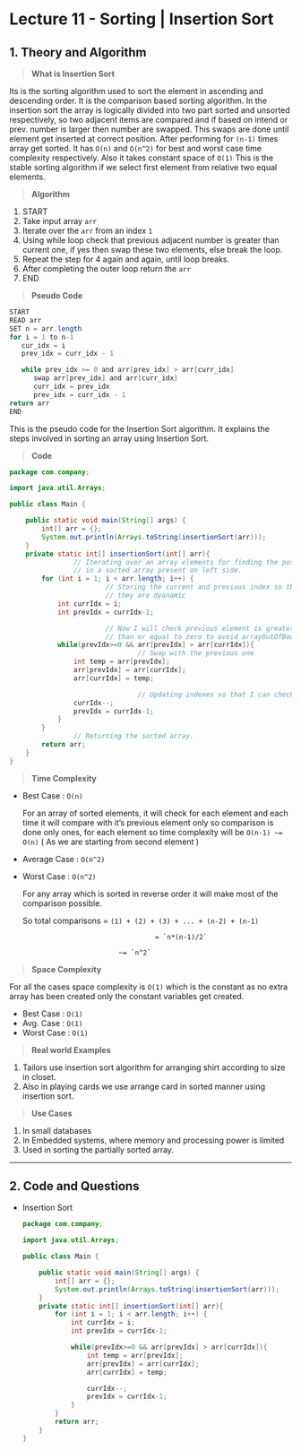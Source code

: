 # Lecture 11 - Sorting | Insertion Sort

## 1. Theory and Algorithm

> **What is Insertion Sort**
> 

Its is the sorting algorithm used to sort the element in ascending and descending order. It is the comparison based sorting algorithm. In the insertion sort the array is logically divided into two part sorted and unsorted respectively, so two adjacent items are compared and if based on intend or prev. number is larger then number are swapped. This swaps are done until element get inserted at correct position. After performing for `(n-1)` times array get sorted. It has `O(n)` and `O(n^2)` for best and worst case time complexity respectively. Also it takes constant space of `O(1)` This is the stable sorting algorithm if we select first element from relative two equal elements. 

> **Algorithm**
> 
1. START
2. Take input array `arr`
3. Iterate over the `arr` from an index `1` 
4. Using while loop check that previous adjacent number is greater than current one, if yes then swap these two elements, else break the loop.
5. Repeat the step for 4 again and again, until loop breaks.
6. After completing the outer loop return the `arr`
7. END

> **Pseudo Code**
> 

```java
START
READ arr
SET n = arr.length
for i = 1 to n-1
   cur_idx = i
   prev_idx = curr_idx - 1

   while prev_idx >= 0 and arr[prev_idx] > arr[curr_idx]
      swap arr[prev_idx] and arr[curr_idx]
      curr_idx = prev_idx
      prev_idx = curr_idx - 1
return arr
END
```

This is the pseudo code for the Insertion Sort algorithm. It explains the steps involved in sorting an array using Insertion Sort.

> **Code**
> 

```java
package com.company;

import java.util.Arrays;

public class Main {

    public static void main(String[] args) {
        int[] arr = {};
        System.out.println(Arrays.toString(insertionSort(arr)));
    }
    private static int[] insertionSort(int[] arr){
				// Iterating over an array elements for finding the position/index of that element
				// in a sorted array present on left side.
        for (int i = 1; i < arr.length; i++) {
						// Storing the current and previous index so that we can compare each time and
						// they are dyanamic
            int currIdx = i;
            int prevIdx = currIdx-1;

						// Now I will check previous element is greater, and is the previous is greater 
						// than or equal to zero to avoid arrayOutOfBound Exeception
            while(prevIdx>=0 && arr[prevIdx] > arr[currIdx]){
								// Swap with the previous one
                int temp = arr[prevIdx];
                arr[prevIdx] = arr[currIdx];
                arr[currIdx] = temp;

								// Updating indexes so that I can check again.
                currIdx--;
                prevIdx = currIdx-1;
            }
        }
				// Returning the sorted array.
        return arr;
    }
}
```

> **Time Complexity**
> 
- Best Case : `O(n)`
    
    For an array of sorted elements, it will check for each element and each time it will compare with it’s previous element only so comparison is done only ones, for each element so time complexity will be `O(n-1) ~= O(n)` ( As we are starting from second element )
    
- Average Case : `O(n^2)`
- Worst Case : `O(n^2)`
    
    For any array which is sorted in reverse order it will make most of the comparison possible.
    
    So total comparisons = `(1) + (2) + (3) + ... + (n-2) + (n-1)`
    
                                       = `n*(n-1)/2`  
    
                              ~= `n^2`
    

> **Space Complexity**
> 

For all the cases space complexity is `O(1)` which is the constant as no extra array has been created only the constant variables get created.

- Best Case : `O(1)`
- Avg. Case : `O(1)`
- Worst Case : `O(1)`

> **Real world Examples**
> 
1. Tailors use insertion sort algorithm for arranging shirt according to size in closet.
2. Also in playing cards we use arrange card in sorted manner using insertion sort.

> **Use Cases**
> 
1. In small databases
2. In Embedded systems, where memory and processing power is limited
3. Used in sorting the partially sorted array.

---

## 2. Code and Questions

- Insertion Sort
    
    ```java
    package com.company;
    
    import java.util.Arrays;
    
    public class Main {
    
        public static void main(String[] args) {
            int[] arr = {};
            System.out.println(Arrays.toString(insertionSort(arr)));
        }
        private static int[] insertionSort(int[] arr){
            for (int i = 1; i < arr.length; i++) {
                int currIdx = i;
                int prevIdx = currIdx-1;
    
                while(prevIdx>=0 && arr[prevIdx] > arr[currIdx]){
                    int temp = arr[prevIdx];
                    arr[prevIdx] = arr[currIdx];
                    arr[currIdx] = temp;
    
                    currIdx--;
                    prevIdx = currIdx-1;
                }
            }
            return arr;
        }
    }
    
    ```